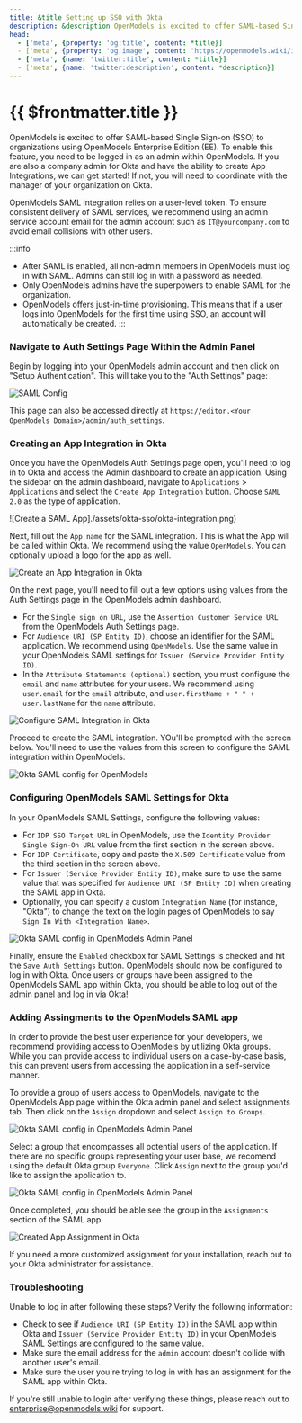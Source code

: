 ```yaml
---
title: &title Setting up SSO with Okta
description: &description OpenModels is excited to offer SAML-based Single Sign-on (SSO) to organizations using OpenModels Enterprise Edition (EE).
head:
  - ['meta', {property: 'og:title', content: *title}] 
  - ['meta', {property: 'og:image', content: 'https://openmodels.wiki/img/og/enterprise-setting-up-sso-with-okta.png'}]
  - ['meta', {name: 'twitter:title', content: *title}]
  - ['meta', {name: 'twitter:description', content: *description}]
---
```


# {{ $frontmatter.title }}

OpenModels is excited to offer SAML-based Single Sign-on (SSO) to organizations using OpenModels Enterprise Edition (EE). To enable this feature, you need to be logged in as an admin within OpenModels. If you are also a company admin for Okta and have the ability to create App Integrations, we can get started! If not, you will need to coordinate with the manager of your organization on Okta.

OpenModels SAML integration relies on a user-level token. To ensure consistent delivery of SAML services, we recommend using an admin service account email for the admin account such as `IT@yourcompany.com` to avoid email collisions with other users.

:::info

- After SAML is enabled, all non-admin members in OpenModels must log in with SAML. Admins can still log in with a password as needed.
- Only OpenModels admins have the superpowers to enable SAML for the organization.
- OpenModels offers just-in-time provisioning. This means that if a user logs into OpenModels for the first time using SSO, an account will automatically be created.
:::

### Navigate to Auth Settings Page Within the Admin Panel

Begin by logging into your OpenModels admin account and then click on "Setup Authentication". This will take you to the "Auth Settings" page:

![SAML Config](./assets/saml-config.png)

This page can also be accessed directly at `https://editor.<Your OpenModels Domain>/admin/auth_settings`.

### Creating an App Integration in Okta

Once you have the OpenModels Auth Settings page open, you'll need to log in to Okta and access the Admin dashboard to create an application. Using the sidebar on the admin dashboard, navigate to `Applications` > `Applications` and select the `Create App Integration` button. Choose `SAML 2.0` as the type of application.

![Create a SAML App]./assets/okta-sso/okta-integration.png)

Next, fill out the `App name` for the SAML integration. This is what the App will be called within Okta. We recommend using the value `OpenModels`. You can optionally upload a logo for the app as well.

![Create an App Integration in Okta](./assets/okta-sso/okta-integration-2.png)

On the next page, you'll need to fill out a few options using values from the Auth Settings page in the OpenModels admin dashboard.

- For the `Single sign on URL`, use the `Assertion Customer Service URL` from the OpenModels Auth Settings page.
- For `Audience URI (SP Entity ID)`, choose an identifier for the SAML application. We recommend using `OpenModels`. Use the same value in your OpenModels SAML settings for `Issuer (Service Provider Entity ID)`.
- In the `Attribute Statements (optional)` section, you must configure the `email` and `name` attributes for your users. We recommend using `user.email` for the `email` attribute, and `user.firstName + " " + user.lastName` for the `name` attribute.

![Configure SAML Integration in Okta](./assets/okta-sso/okta-integration-3.png)

Proceed to create the SAML integration. YOu'll be prompted with the screen below. You'll need to use the values from this screen to configure the SAML integration within OpenModels.

![Okta SAML config for OpenModels](./assets/okta-sso/okta-integration-4.png)

### Configuring OpenModels SAML Settings for Okta

In your OpenModels SAML Settings, configure the following values:

- For `IDP SSO Target URL` in OpenModels, use the `Identity Provider Single Sign-On URL` value from the first section in the screen above.
- For `IDP Certificate`, copy and paste the `X.509 Certificate` value from the third section in the screen above.
- For `Issuer (Service Provider Entity ID)`, make sure to use the same value that was specified for `Audience URI (SP Entity ID)` when creating the SAML app in Okta.
- Optionally, you can specify a custom `Integration Name` (for instance, "Okta") to change the text on the login pages of OpenModels to say `Sign In With <Integration Name>`.

![Okta SAML config in OpenModels Admin Panel](./assets/okta-sso/okta-integration-5.png)

Finally, ensure the `Enabled` checkbox for SAML Settings is checked and hit the `Save Auth Settings` button. OpenModels should now be configured to log in with Okta. Once users or groups have been assigned to the OpenModels SAML app within Okta, you should be able to log out of the admin panel and log in via Okta!

### Adding Assingments to the OpenModels SAML app

In order to provide the best user experience for your developers, we recommend providing access to OpenModels by utilizing Okta groups. While you can provide access to individual users on a case-by-case basis, this can prevent users from accessing the application in a self-service manner.

To provide a group of users access to OpenModels, navigate to the OpenModels App page within the Okta admin panel and select assignments tab. Then click on the `Assign` dropdown and select `Assign to Groups`.

![Okta SAML config in OpenModels Admin Panel](./assets/okta-sso/okta-integration-6.png)

Select a group that encompasses all potential users of the application. If there are no specific groups representing your user base, we recomend using the default Okta group `Everyone`. Click `Assign` next to the group you'd like to assign the application to.

![Okta SAML config in OpenModels Admin Panel](./assets/okta-sso/okta-integration-7.png)

Once completed, you should be able see the group in the `Assignments` section of the SAML app.

![Created App Assignment in Okta](./assets/okta-sso/okta-integration-8.png)

If you need a more customized assignment for your installation, reach out to your Okta administrator for assistance.

### Troubleshooting

Unable to log in after following these steps? Verify the following information:

- Check to see if `Audience URI (SP Entity ID)` in the SAML app within Okta and `Issuer (Service Provider Entity ID)` in your OpenModels SAML Settings are configured to the same value.
- Make sure the email address for the `admin` account doesn't collide with another user's email.
- Make sure the user you're trying to log in with has an assignment for the SAML app within Okta.

If you're still unable to login after verifying these things, please reach out to [enterprise@openmodels.wiki](mailto:enterprise@openmodels.wiki) for support.

